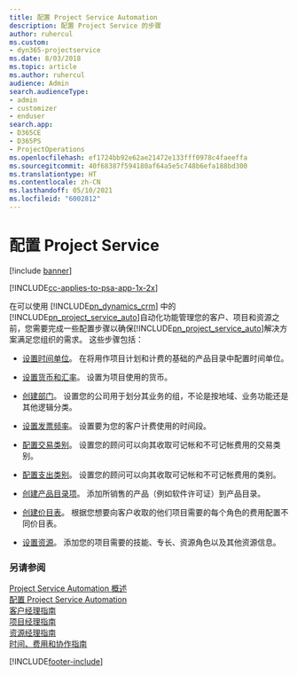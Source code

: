 ```yaml
---
title: 配置 Project Service Automation
description: 配置 Project Service 的步骤
author: ruhercul
ms.custom:
- dyn365-projectservice
ms.date: 8/03/2018
ms.topic: article
ms.author: ruhercul
audience: Admin
search.audienceType:
- admin
- customizer
- enduser
search.app:
- D365CE
- D365PS
- ProjectOperations
ms.openlocfilehash: ef1724bb92e62ae21472e133fff0978c4faeeffa
ms.sourcegitcommit: 40f68387f594180af64a5e5c748b6efa188bd300
ms.translationtype: HT
ms.contentlocale: zh-CN
ms.lasthandoff: 05/10/2021
ms.locfileid: "6002812"
---
```

# <a name="configure-project-service"></a>配置 Project Service

[!include [banner](../includes/psa-now-project-operations.md)]

[!INCLUDE[cc-applies-to-psa-app-1x-2x](../includes/cc-applies-to-psa-app-1x-2x.md)]

在可以使用 [!INCLUDE[pn_dynamics_crm](../includes/pn-dynamics-crm.md)] 中的[!INCLUDE[pn_project_service_auto](../includes/pn-project-service-auto.md)]自动化功能管理您的客户、项目和资源之前，您需要完成一些配置步骤以确保[!INCLUDE[pn_project_service_auto](../includes/pn-project-service-auto.md)]解决方案满足您组织的需求。 这些步骤包括：  
  
-   [设置时间单位](../psa/set-up-time-units.md)。 在将用作项目计划和计费的基础的产品目录中配置时间单位。  
  
-   [设置货币和汇率](../psa/set-up-currencies-exchange-rates.md)。 设置为项目使用的货币。  
  
-   [创建部门](../psa/create-organizational-units.md)。 设置您的公司用于划分其业务的组，不论是按地域、业务功能还是其他逻辑分类。  
  
-   [设置发票频率](../psa/set-up-invoice-frequencies.md)。 设置要为您的客户计费使用的时间段。  
  
-   [配置交易类别](../psa/configure-transaction-categories.md)。 设置您的顾问可以向其收取可记帐和不可记帐费用的交易类别。  
  
-   [配置支出类别](../psa/configure-expense-categories.md)。 设置您的顾问可以向其收取可记帐和不可记帐费用的类别。  
  
-   [创建产品目录项](../psa/create-product-catalog-items.md)。 添加所销售的产品（例如软件许可证）到产品目录。  
  
-   [创建价目表](../psa/create-price-list.md)。 根据您想要向客户收取的他们项目需要的每个角色的费用配置不同价目表。  
  
-   [设置资源](../psa/set-up-resources.md)。 添加您的项目需要的技能、专长、资源角色以及其他资源信息。  
  
### <a name="see-also"></a>另请参阅  
 [Project Service Automation 概述](../psa/overview.md)   
 [配置 Project Service Automation](../psa/configure.md)   
 [客户经理指南](../psa/account-manager-guide.md)   
 [项目经理指南](../psa/project-manager-guide.md)   
 [资源经理指南](../psa/resource-manager-guide.md)   
 [时间、费用和协作指南](../psa/time-expense-collaboration-guide.md)


[!INCLUDE[footer-include](../includes/footer-banner.md)]